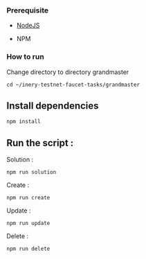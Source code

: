 ### Prerequisite

- [NodeJS](https://nodejs.org/en/)

- NPM



### How to run

Change directory to directory grandmaster

```shell
cd ~/inery-testnet-faucet-tasks/grandmaster
```


## Install dependencies

```shell
npm install
```



## Run the script :

Solution :
```
npm run solution
```

Create :
```
npm run create
```

Update :
```
npm run update
```

Delete :
```
npm run delete
```






